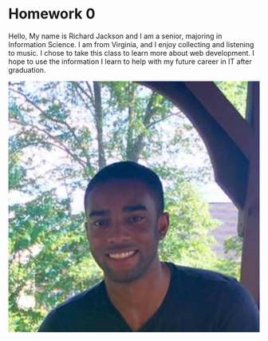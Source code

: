 # Homework 0 

Hello, My name is Richard Jackson and I am a senior, majoring in Information Science. I am from Virginia, and I enjoy collecting and listening to music. I chose to take this class to learn more about web development. I hope to use the information I learn to help with my future career in IT after graduation.


![Picture](https://raw.githubusercontent.com/rljackson92/jackson-test/master/RichJ.jpg)




